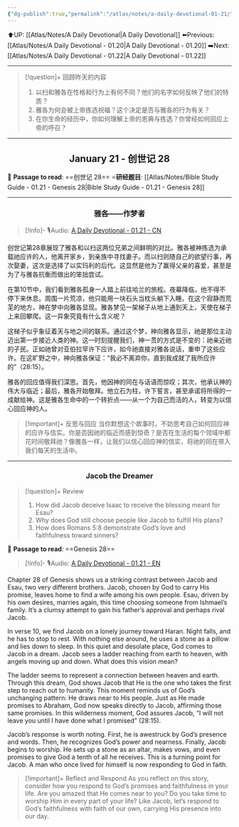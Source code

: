 ```yaml
---
{"dg-publish":true,"permalink":"/atlas/notes/a-daily-devotional-01-21/"}
---
```


 ⬆️UP: [[Atlas/Notes/A Daily Devotional\|A Daily Devotional]]
⬅️Previous: [[Atlas/Notes/A Daily Devotional - 01.20\|A Daily Devotional - 01.20]]
➡️Next: [[Atlas/Notes/A Daily Devotional - 01.22\|A Daily Devotional - 01.22]]

---

> [!question]+ 回顾昨天的内容
> 1. 以扫和雅各在性格和行为上有何不同？他们的名字如何反映了他们的特质？
> 2. 雅各为何会被上帝拣选祝福？这个决定是否与雅各的行为有关？
> 3. 在你生命的经历中，你如何理解上帝的恩典与拣选？你曾经如何回应上帝的呼召？

---
## <center>January 21 - 创世记 28</center>

📖 **Passage to read**: ==创世记 28==
⭐**研经题目**: [[Atlas/Notes/Bible Study Guide - 01.21 - Genesis 28\|Bible Study Guide - 01.21 - Genesis 28]]

---
### <center>雅各——作梦者  </center>

> [!info]- 🎙️Audio: [A Daily Devotional - 01.21 - CN]()

创世记第28章展现了雅各和以扫这两位兄弟之间鲜明的对比。雅各被神拣选为承载祂应许的人，他离开家乡，到亲族中寻找妻子。而以扫则随自己的欲望行事，再次娶妻，这次是选择了以实玛利的后代。这显然是他为了赢得父亲的喜爱，甚至是为了与雅各抗衡而做出的笨拙尝试。

在第10节中，我们看到雅各孤身一人踏上前往哈兰的旅程。夜幕降临，他不得不停下来休息。周围一片荒凉，他只能用一块石头当枕头躺下入睡。在这个寂静而荒芜的地方，神在梦中向雅各显现。雅各梦见一架梯子从地上通到天上，天使在梯子上来回攀爬。这一异象究竟有什么含义呢？

这梯子似乎象征着天与地之间的联系。通过这个梦，神向雅各显示，祂是那位主动迈出第一步接近人类的神。这一时刻提醒我们，神一贯的方式是不变的：祂亲近祂的子民。正如祂曾对亚伯拉罕许下应许，如今祂直接对雅各说话，重申了这些应许。在这旷野之中，神向雅各保证：“我必不离弃你，直到我成就了我所应许的”（28:15）。

雅各的回应值得我们深思。首先，他因神的同在与话语而惊叹；其次，他承认神的伟大与临近；最后，雅各开始敬拜。他立石为柱，许下誓言，甚至承诺将所得的一成献给神。这是雅各生命中的一个转折点——从一个为自己而活的人，转变为以信心回应神的人。

> [!important]+ 反思与回应
当你默想这个故事时，不妨思考自己如何回应神的应许与信实。你是否因祂的临近而感到惊奇？是否在生活的每个领域中都花时间敬拜祂？像雅各一样，让我们以信心回应神的信实，将祂的同在带入我们每天的生活中。


---
### <center>Jacob the Dreamer</center>

> [!question]+ Review
> 1. How did Jacob deceive Isaac to receive the blessing meant for Esau?
> 2. Why does God still choose people like Jacob to fulfill His plans?
> 3. How does Romans 5:8 demonstrate God’s love and faithfulness toward sinners?

📖 **Passage to read**: ==Genesis 28==

> [!info]- 🎙️Audio: [A Daily Devotional - 01.21 - EN]()

Chapter 28 of Genesis shows us a striking contrast between Jacob and Esau, two very different brothers. Jacob, chosen by God to carry His promise, leaves home to find a wife among his own people. Esau, driven by his own desires, marries again, this time choosing someone from Ishmael’s family. It’s a clumsy attempt to gain his father’s approval and perhaps rival Jacob.

In verse 10, we find Jacob on a lonely journey toward Haran. Night falls, and he has to stop to rest. With nothing else around, he uses a stone as a pillow and lies down to sleep. In this quiet and desolate place, God comes to Jacob in a dream. Jacob sees a ladder reaching from earth to heaven, with angels moving up and down. What does this vision mean?

The ladder seems to represent a connection between heaven and earth. Through this dream, God shows Jacob that He is the one who takes the first step to reach out to humanity. This moment reminds us of God’s unchanging pattern: He draws near to His people. Just as He made promises to Abraham, God now speaks directly to Jacob, affirming those same promises. In this wilderness moment, God assures Jacob, “I will not leave you until I have done what I promised” (28:15).

Jacob’s response is worth noting. First, he is awestruck by God’s presence and words. Then, he recognizes God’s power and nearness. Finally, Jacob begins to worship. He sets up a stone as an altar, makes vows, and even promises to give God a tenth of all he receives. This is a turning point for Jacob. A man who once lived for himself is now responding to God in faith.

> [!important]+ Reflect and Respond
As you reflect on this story, consider how you respond to God’s promises and faithfulness in your life. Are you amazed that He comes near to you? Do you take time to worship Him in every part of your life? Like Jacob, let’s respond to God’s faithfulness with faith of our own, carrying His presence into our day.





